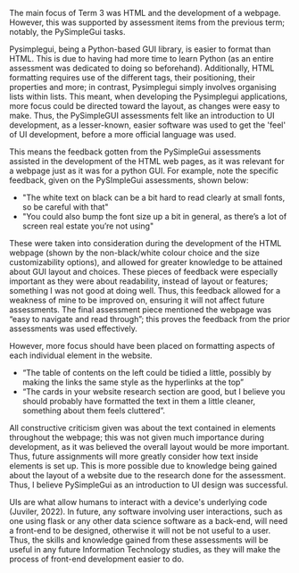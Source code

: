 The main focus of Term 3 was HTML and the development of a webpage. However, this was supported by assessment items from the previous term; notably, the PySimpleGui tasks.

Pysimplegui, being a Python-based GUI library, is easier to format than HTML. This is due to having had more time to learn Python (as an entire assessment was dedicated to doing so beforehand). Additionally, HTML formatting requires use of the different tags, their positioning, their properties and more; in contrast, Pysimplegui simply involves organising lists within lists. This meant, when developing the Pysimplegui applications, more focus could be directed toward the layout, as changes were easy to make. 
Thus, the PySimpleGUI assessments felt like an introduction to UI development, as a lesser-known, easier software was used to get the 'feel' of UI development, before a more official language was used. 

This means the feedback gotten from the PySimpleGui assessments assisted in the development of the HTML web pages, as it was relevant for a webpage just as it was for a python GUI. For example, note the specific feedback, given on the PySImpleGui assessments, shown below:

 - "The white text on black can be a bit hard to read clearly at small fonts, so be careful with that"
 - "You could also bump the font size up a bit in general, as there’s a lot of screen real estate you’re not using"

These were taken into consideration during the development of the HTML webpage (shown by the non-black/white colour choice and the size customizability options), and allowed for greater knowledge to be attained about GUI layout and choices. These pieces of feedback were especially important as they were about readability, instead of layout or features; something I was not good at doing well. Thus, this feedback allowed for a weakness of mine to be improved on, ensuring it will not affect future assessments. 
The final assessment piece mentioned the webpage was “easy to navigate and read through”; this proves the feedback from the prior assessments was used effectively.

However, more focus should have been placed on formatting aspects of each individual element in the website.
 - “The table of contents on the left could be tidied a little, possibly by making the links the same style as the hyperlinks at the top”
 - “The cards in your website research section are good, but I believe you should probably have formatted the text in them a little cleaner, something about them feels cluttered”.

All constructive criticism given was about the text contained in elements throughout the webpage; this was not given much importance during development, as it was believed the overall layout would be more important. Thus, future assignments will more greatly consider how text inside elements is set up. This is more possible due to knowledge being gained about the layout of a website due to the research done for the assessment. 
Thus, I believe PySimpleGui as an introduction to UI design was successful.

UIs are what allow humans to interact with a device's underlying code (Juviler, 2022). In future, any software involving user interactions, such as one using flask or any other data science software as a back-end, will need a front-end to be designed, otherwise it will not be not useful to a user. Thus, the skills and knowledge gained from these assessments will be useful in any future Information Technology studies, as they will make the process of front-end development easier to do. 
